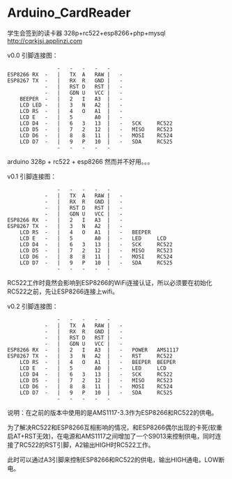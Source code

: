 # Arduino_CardReader

学生会签到的读卡器
328p+rc522+esp8266+php+mysql
http://cqrkjsj.applinzi.com

v0.0
引脚连接图：

					-	-	-	-	-			
	ESP8266	RX	-	|	TX	A	RAW	|	-		
	ESP8267	TX	-	|	RX	R	GND	|	-		
				-	|	RST	D	RST	|	-		
				-	|	GDN	U	VCC	|	-		
		BEEPER	-	|	2	I	A3	|	-		
		LCD	LED	-	|	3	N	A2	|	-		
		LCD	RS	-	|	4	O	A1	|	-		
		LCD	E	-	|	5	 	A0	|	-			
		LCD	D4	-	|	6	3	13	|	-	SCK		RC522
		LCD	D5	-	|	7	2	12	|	-	MISO	RC523
		LCD	D6	-	|	8	8	11	|	-	MOSI	RC524
		LCD	D7	-	|	9	P	10	|	-	SDA		RC525
					-	-	-	-	-			
arduino 328p + rc522 + esp8266
然而并不好用。。。

v0.1
引脚连接图：

					-	-	-	-	-			
				-	|	TX	A	RAW	|	-		
				-	|	RX	R	GND	|	-		
				-	|	RST	D	RST	|	-		
				-	|	GDN	U	VCC	|	-		
	ESP8266	RX	-	|	2	I	A3	|	-		
	ESP8267	TX	-	|	3	N	A2	|	-		
		LCD	RS	-	|	4	O	A1	|	-	BEEPER	
		LCD	E	-	|	5	 	A0	|	-	LED		LCD
		LCD	D4	-	|	6	3	13	|	-	SCK		RC522
		LCD	D5	-	|	7	2	12	|	-	MISO	RC523
		LCD	D6	-	|	8	8	11	|	-	MOSI	RC524
		LCD	D7	-	|	9	P	10	|	-	SDA		RC525
					-	-	-	-	-			
RC522工作时竟然会影响到ESP8266的WiFi连接认证，所以必须要在初始化RC522之前，先让ESP8266连接上wifi。


v0.2
引脚连接图：

					-	-	-	-	-			
				-	|	TX	A	RAW	|	-		
				-	|	RX	R	GND	|	-		
				-	|	RST	D	RST	|	-		
				-	|	GDN	U	VCC	|	-		
	ESP8266	RX	-	|	2	I	A3	|	-	POWER	AMS1117	
	ESP8267	TX	-	|	3	N	A2	|	-	RST		RC522	
		LCD	RS	-	|	4	O	A1	|	-	BEEPER	BEEPER
		LCD	E	-	|	5	 	A0	|	-	LED		LCD
		LCD	D4	-	|	6	3	13	|	-	SCK		RC522
		LCD	D5	-	|	7	2	12	|	-	MISO	RC523
		LCD	D6	-	|	8	8	11	|	-	MOSI	RC524
		LCD	D7	-	|	9	P	10	|	-	SDA		RC525
					-	-	-	-	-			
说明：在之前的版本中使用的是AMS1117-3.3作为ESP8266和RC522的供电。

为了解决RC522和ESP8266互相影响的情况，和ESP8266偶尔出现的卡死(软重启AT+RST无效)，在电源和AMS1117之间增加了一个S9013来控制供电，同时连接了RC522的RST引脚，A2输出HIGH时RC522工作。

此时可以通过A3引脚来控制ESP8266和RC522的供电，输出HIGH通电，LOW断电。
